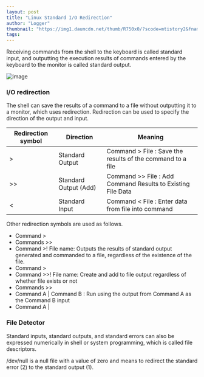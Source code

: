 ```yaml
---
layout: post
title: "Linux Standard I/O Redirection"
author: "Logger"
thumbnail: "https://img1.daumcdn.net/thumb/R750x0/?scode=mtistory2&fname=https%3A%2F%2Ft1.daumcdn.net%2Fcfile%2Ftistory%2F2431893C553F911E2C"
tags: 
---
```



Receiving commands from the shell to the keyboard is called standard input, and outputting the execution results of commands entered by the keyboard to the monitor is called standard output.

![image](https://t1.daumcdn.net/cfile/tistory/2431893C553F911E2C)

### I/O redirection

The shell can save the results of a command to a file without outputting it to a monitor, which uses redirection. Redirection can be used to specify the direction of the output and input.

| Redirection symbol | Direction | Meaning |
| -------------------------------- | -------------------------------- | -------------------------------- |
| \> | Standard Output | Command > File : Save the results of the command to a file |
| \>> | Standard Output (Add) | Command >> File : Add Command Results to Existing File Data |
| < | Standard Input | Command < File : Enter data from file into command |

Other redirection symbols are used as follows.

- Command >
- Commands >>
- Command >! File name: Outputs the results of standard output generated and commanded to a file, regardless of the existence of the file.
- Command >
- Command >>! File name: Create and add to file output regardless of whether file exists or not
- Commands >>
- Command A | Command B : Run using the output from Command A as the Command B input
- Command A |

### File Detector

Standard inputs, standard outputs, and standard errors can also be expressed numerically in shell or system programming, which is called file descriptors.

/dev/null is a null file with a value of zero and means to redirect the standard error (2) to the standard output (1).